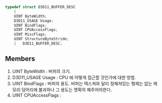 ```c++
typedef struct D3D11_BUFFER_DESC
    {
    UINT ByteWidth;
    D3D11_USAGE Usage;
    UINT BindFlags;
    UINT CPUAccessFlags;
    UINT MiscFlags;
    UINT StructureByteStride;
    } 	D3D11_BUFFER_DESC;
```

## Members

1. UINT ByteWidth : 버퍼의 크기.
2. D3D11_USAGE Usage : CPU 에 어떻게 접근할 것인가에 대한 방법.
3. UINT BindFlags : 버퍼의 용도. 버퍼는 텍스쳐와 달리 정해져있는 형체는 없는 메모리 덩어리에 불과하나 그 용도는 명확히 해주어야한다.
4. UINT CPUAccessFlags : 